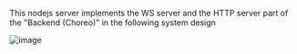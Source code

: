 This nodejs server implements the WS server and the HTTP server part of the "Backend (Choreo)" in the following system design


![image](https://github.com/user-attachments/assets/1a7aadf3-145a-4a69-a740-3bb5b246d127)
